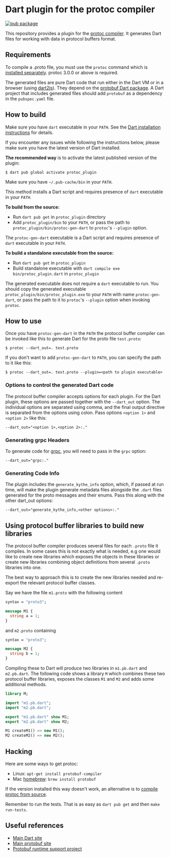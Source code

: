 # Dart plugin for the protoc compiler

[![pub package](https://img.shields.io/pub/v/protoc_plugin.svg)](https://pub.dev/packages/protoc_plugin)

This repository provides a plugin for the [protoc compiler][1]. It generates
Dart files for working with data in protocol buffers format.

[1]: https://developers.google.com/protocol-buffers/docs/cpptutorial#compiling-your-protocol-buffers

## Requirements

To compile a .proto file, you must use the `protoc` command which is [installed
separately][1]. protoc 3.0.0 or above is required.

The generated files are pure Dart code that run either in the Dart VM or in a
browser (using [dart2js][2]). They depend on the [protobuf Dart package][3]. A
Dart project that includes generated files should add `protobuf` as a
dependency in the `pubspec.yaml` file.

[1]: https://developers.google.com/protocol-buffers/docs/downloads
[2]: https://dart.dev/tools/dart2js
[3]: https://pub.dev/packages/protobuf

## How to build

Make sure you have `dart` executable in your `PATH`. See the [Dart installation
instructions][1] for details.

If you encounter any issues while following the instructions below, please make
sure you have the latest version of Dart installed.

[1]: https://dart.dev/get-dart

**The recommended way** is to activate the latest published version of the
plugin:

    $ dart pub global activate protoc_plugin

Make sure you have `~/.pub-cache/bin` in your `PATH`.

This method installs a Dart script and requires presence of `dart` executable
in your `PATH`.

**To build from the source:** 

- Run `dart pub get` in `protoc_plugin` directory
- Add `protoc_plugin/bin` to your `PATH`, or pass the path to
  `protoc_plugin/bin/protoc-gen-dart` to `protoc`'s `--plugin` option.

The `protoc-gen-dart` executable is a Dart script and requires presence of
`dart` executable in your `PATH`.

**To build a standalone executable from the source:**

- Run `dart pub get` in `protoc_plugin`
- Build standalone executable with `dart compile exe bin/protoc_plugin.dart` in
  `protoc_plugin`

The generated executable does not require a `dart` executable to run. You
should copy the generated executable `protoc_plugin/bin/protoc_plugin.exe` to
your `PATH` with name `protoc-gen-dart`, or pass the path to it to `protoc`'s
`--plugin` option when invoking `protoc`.

## How to use

Once you have `protoc-gen-dart` in the `PATH` the protocol buffer compiler can
be invoked like this to generate Dart for the proto file `test.proto`:

    $ protoc --dart_out=. test.proto

If you don't want to add `protoc-gen-dart` to `PATH`, you can specify the path
to it like this:

    $ protoc --dart_out=. test.proto --plugin=<path to plugin executable>

### Options to control the generated Dart code

The protocol buffer compiler accepts options for each plugin. For the
Dart plugin, these options are passed together with the `--dart_out`
option. The individual options are separated using comma, and the
final output directive is separated from the options using colon. Pass
options `<option 1>` and `<option 2>` like this:

    --dart_out="<option 1>,<option 2>:."
    
### Generating grpc Headers

To generate code for [grpc], you will need to pass in the `grpc` option:

    --dart_out="grpc:."

[grpc]: https://pub.dev/packages/grpc

### Generating Code Info

The plugin includes the `generate_kythe_info` option, which, if passed at run
time, will make the plugin generate metadata files alongside the `.dart` files
generated for the proto messages and their enums. Pass this along with the other
dart_out options:

    --dart_out="generate_kythe_info,<other options>:."

## Using protocol buffer libraries to build new libraries

The protocol buffer compiler produces several files for each `.proto` file
it compiles. In some cases this is not exactly what is needed, e.g one
would like to create new libraries which exposes the objects in these
libraries or create new libraries combining object definitions from
several `.proto` libraries into one.

The best way to approach this is to create the new libraries needed and
re-export the relevant protocol buffer classes.

Say we have the file `m1.proto` with the following content

```proto
syntax = "proto3";

message M1 {
  string a = 1;
}
```

and `m2.proto` containing

```proto
syntax = "proto3";

message M2 {
  string b = 1;
}
```

Compiling these to Dart will produce two libraries in `m1.pb.dart` and
`m2.pb.dart`. The following code shows a library `M` which combines
these two protocol buffer libraries, exposes the classes `M1` and `M2` and
adds some additional methods.

```dart
library M;

import "m1.pb.dart";
import "m2.pb.dart";

export "m1.pb.dart" show M1;
export "m2.pb.dart" show M2;

M1 createM1() => new M1();
M2 createM2() => new M2();
```

## Hacking

Here are some ways to get protoc:

* Linux: `apt-get install protobuf-compiler`
* Mac [homebrew](https://brew.sh/): `brew install protobuf`

If the version installed this way doesn't work, an alternative is to
[compile protoc from source](https://developers.google.com/protocol-buffers/docs/downloads).

Remember to run the tests. That is as easy as `dart pub get` and then `make
run-tests`.

## Useful references

* [Main Dart site](https://dart.dev)
* [Main protobuf site](https://github.com/protocolbuffers/protobuf)
* [Protobuf runtime support project](https://github.com/google/protobuf.dart)
